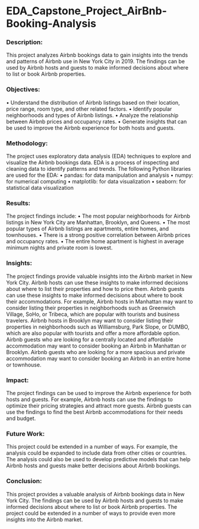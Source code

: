 # EDA_Capstone_Project_AirBnb-Booking-Analysis

### Description:
This project analyzes Airbnb bookings data to gain insights into the trends and patterns of Airbnb use in New York City in 2019. The findings can be used by Airbnb hosts and guests to make informed decisions about where to list or book Airbnb properties.
### Objectives:
•	Understand the distribution of Airbnb listings based on their location, price range, room type, and other related factors.
•	Identify popular neighborhoods and types of Airbnb listings.
•	Analyze the relationship between Airbnb prices and occupancy rates.
•	Generate insights that can be used to improve the Airbnb experience for both hosts and guests.
### Methodology:
The project uses exploratory data analysis (EDA) techniques to explore and visualize the Airbnb bookings data. EDA is a process of inspecting and cleaning data to identify patterns and trends.
The following Python libraries are used for the EDA:
•	pandas: for data manipulation and analysis
•	numpy: for numerical computing
•	matplotlib: for data visualization
•	seaborn: for statistical data visualization
### Results:
The project findings include:
•	The most popular neighborhoods for Airbnb listings in New York City are Manhattan, Brooklyn, and Queens.
•	The most popular types of Airbnb listings are apartments, entire homes, and townhouses.
•	There is a strong positive correlation between Airbnb prices and occupancy rates.
•	The entire home apartment is highest in average minimum nights and private room is lowest.
### Insights:
The project findings provide valuable insights into the Airbnb market in New York City. Airbnb hosts can use these insights to make informed decisions about where to list their properties and how to price them. Airbnb guests can use these insights to make informed decisions about where to book their accommodations.
For example, Airbnb hosts in Manhattan may want to consider listing their properties in neighborhoods such as Greenwich Village, SoHo, or Tribeca, which are popular with tourists and business travelers. Airbnb hosts in Brooklyn may want to consider listing their properties in neighborhoods such as Williamsburg, Park Slope, or DUMBO, which are also popular with tourists and offer a more affordable option.
Airbnb guests who are looking for a centrally located and affordable accommodation may want to consider booking an Airbnb in Manhattan or Brooklyn. Airbnb guests who are looking for a more spacious and private accommodation may want to consider booking an Airbnb in an entire home or townhouse.
### Impact:
The project findings can be used to improve the Airbnb experience for both hosts and guests. For example, Airbnb hosts can use the findings to optimize their pricing strategies and attract more guests. Airbnb guests can use the findings to find the best Airbnb accommodations for their needs and budget.
### Future Work:
This project could be extended in a number of ways. For example, the analysis could be expanded to include data from other cities or countries. The analysis could also be used to develop predictive models that can help Airbnb hosts and guests make better decisions about Airbnb bookings.
### Conclusion:
This project provides a valuable analysis of Airbnb bookings data in New York City. The findings can be used by Airbnb hosts and guests to make informed decisions about where to list or book Airbnb properties. The project could be extended in a number of ways to provide even more insights into the Airbnb market.
